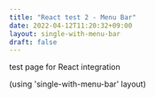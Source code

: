 ```yaml
---
title: "React test 2 - Menu Bar"
date: 2022-04-12T11:20:32+09:00
layout: single-with-menu-bar
draft: false
---
```


test page for React integration

(using 'single-with-menu-bar' layout)
